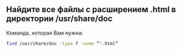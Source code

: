 ## Найдите все файлы с расширением .html в директории /usr/share/doc

Команда, которая Вам нужна: 

```bash
find /usr/share/doc -type f -name “*.html”
```

